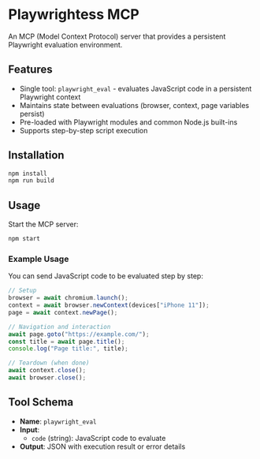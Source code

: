 # Playwrightess MCP

An MCP (Model Context Protocol) server that provides a persistent Playwright evaluation environment.

## Features

- Single tool: `playwright_eval` - evaluates JavaScript code in a persistent Playwright context
- Maintains state between evaluations (browser, context, page variables persist)
- Pre-loaded with Playwright modules and common Node.js built-ins
- Supports step-by-step script execution

## Installation

```bash
npm install
npm run build
```

## Usage

Start the MCP server:

```bash
npm start
```

### Example Usage

You can send JavaScript code to be evaluated step by step:

```javascript
// Setup
browser = await chromium.launch();
context = await browser.newContext(devices["iPhone 11"]);
page = await context.newPage();
```

```javascript
// Navigation and interaction
await page.goto("https://example.com/");
const title = await page.title();
console.log("Page title:", title);
```

```javascript
// Teardown (when done)
await context.close();
await browser.close();
```

## Tool Schema

- **Name**: `playwright_eval`
- **Input**:
  - `code` (string): JavaScript code to evaluate
- **Output**: JSON with execution result or error details

